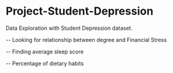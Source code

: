 # Project-Student-Depression

Data Exploration with Student Depression dataset. 

-- Looking for relationship between degree and Financial Stress

-- Finding average sleep score

-- Percentage of dietary habits
